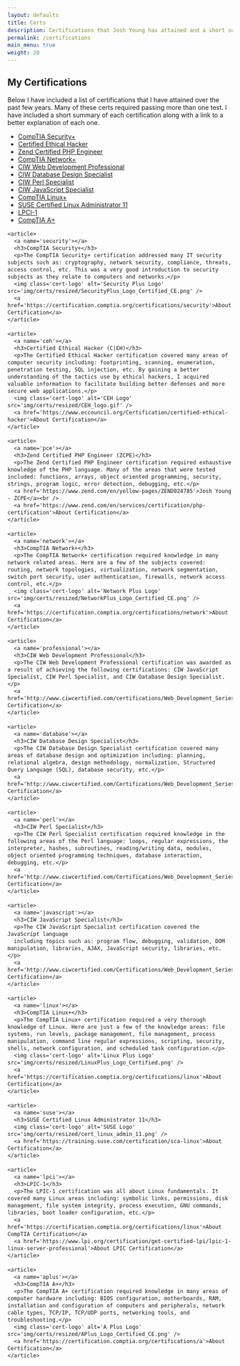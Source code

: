 ```yaml
---
layout: defaults
title: Certs
description: Certifications that Josh Young has attained and a short summary of each one.
permalink: /certifications
main_menu: true
weight: 20
---
```


<section>
  <div class='inner-section'>
    <h2>My Certifications</h2>
    <article>
      <p>Below I have included a list of certifications that I have attained over the past few years.
      Many of these certs required passing more than one test. I have included a short summary of each certification along with a link to a better explanation of each one.</p>
      <ul>
        <li><a href='#security'>CompTIA Security+</a></li>
        <li><a href='#ceh'>Certified Ethical Hacker</a></li>
        <li><a href='#pce'>Zend Certified PHP Engineer</a></li>
        <li><a href='#network'>CompTIA Network+</a></li>
        <li><a href='#professional'>CIW Web Development Professional</a></li>
        <li><a href='#database'>CIW Database Design Specialist</a></li>
        <li><a href='#perl'>CIW Perl Specialist</a></li>
        <li><a href='#javascript'>CIW JavaScript Specialist</a></li>
        <li><a href='#linux'>CompTIA Linux+</a></li>
        <li><a href='#suse'>SUSE Certified Linux Administrator 11</a></li>
        <li><a href='#lpci'>LPCI-1</a></li>
        <li><a href='#aplus'>CompTIA A+</a></li>
      </ul>
    </article>

    <article>
      <a name='security'></a>
      <h3>CompTIA Security+</h3>
      <p>The CompTIA Security+ certification addressed many IT security subjects such as: cryptography, network security, compliance, threats, access control, etc. This was a very good introduction to security subjects as they relate to computers and networks.</p>
      <img class='cert-logo' alt='Security Plus Logo' src='img/certs/resized/SecurityPlus_Logo_Certified_CE.png' />
      <a href='https://certification.comptia.org/certifications/security'>About Certification</a>
    </article>

    <article>
      <a name='ceh'></a>
      <h3>Certified Ethical Hacker (C|EH)</h3>
      <p>The Certified Ethical Hacker certification covered many areas of computer security including: footprinting, scanning, enumeration, penetration testing, SQL injection, etc. By gaining a better understanding of the tactics use by ethical hackers, I acquired valuable information to facilitate building better defenses and more secure web applications.</p>
      <img class='cert-logo' alt='CEH Logo' src='img/certs/resized/CEH_logo.gif' />
      <a href='https://www.eccouncil.org/Certification/certified-ethical-hacker'>About Certification</a>
    </article>

    <article>
      <a name='pce'></a>
      <h3>Zend Certified PHP Engineer (ZCPE)</h3>
      <p>The Zend Certified PHP Engineer certification required exhaustive knowledge of the PHP language. Many of the areas that were tested included: functions, arrays, object oriented programming, security, strings, program logic, error detection, debugging, etc.</p>
      <a href='https://www.zend.com/en/yellow-pages/ZEND024785'>Josh Young - ZCPE</a><br />
      <a href='https://www.zend.com/en/services/certification/php-certification'>About Certification</a>
    </article>

    <article>
      <a name='network'></a>
      <h3>CompTIA Network+</h3>
      <p>The CompTIA Network+ certification required knowledge in many network related areas. Here are a few of the subjects covered: routing, network topologies, virtualization, network segmentation, switch port security, user authentication, firewalls, network access control, etc.</p>
      <img class='cert-logo' alt='Network Plus Logo' src='img/certs/resized/NetworkPlus_Logo_Certified_CE.png' />
      <a href='https://certification.comptia.org/certifications/network'>About Certification</a>
    </article>

    <article>
      <a name='professional'></a>
      <h3>CIW Web Development Professional</h3>
      <p>The CIW Web Development Professional certification was awarded as a result of achieving the following certifications: CIW JavaScript Specialist, CIW Perl Specialist, and CIW Database Design Specialist.</p>
      <a href='http://www.ciwcertified.com/certifications/Web_Development_Series/development.php'>About Certification</a>
    </article>

    <article>
      <a name='database'></a>
      <h3>CIW Database Design Specialist</h3>
      <p>The CIW Database Design Specialist certification covered many areas of database design and optimization including: planning, relational algebra, design methodology, normalization, Structured Query Language (SQL), database security, etc.</p>
      <a href='http://www.ciwcertified.com/Certifications/Web_Development_Series/database_design.php'>About Certification</a>
    </article>

    <article>
      <a name='perl'></a>
      <h3>CIW Perl Specialist</h3>
      <p>The CIW Perl Specialist certification required knowledge in the following areas of the Perl language: loops, regular expressions, the interpreter, hashes, subroutines, reading/writing data, modules, object oriented programming techniques, database interaction, debugging, etc.</p>
      <a href='http://www.ciwcertified.com/Certifications/Web_Development_Series/perl.php'>About Certification</a>
    </article>

    <article>
      <a name='javascript'></a>
      <h3>CIW JavaScript Specialist</h3>
      <p>The CIW JavaScript Specialist certification covered the JavaScript language
      including topics such as: program flow, debugging, validation, DOM manipulation, libraries, AJAX, JavaScript security, libraries, etc.</p>
      <a href='http://www.ciwcertified.com/Certifications/Web_Development_Series/javascript.php'>About Certification</a>
    </article>

    <article>
      <a name='linux'></a>
      <h3>CompTIA Linux+</h3>
      <p>The CompTIA Linux+ certification required a very thorough knowledge of Linux. Here are just a few of the knowledge areas: file systems, run levels, package management, file management, process manipulation, command line regular expressions, scripting, security, shells, network configuration, and scheduled task configuration.</p>
      <img class='cert-logo' alt='Linux Plus Logo' src='img/certs/resized/LinuxPlus_Logo_Certified.png' />
      <a href='https://certification.comptia.org/certifications/linux'>About Certification</a>
    </article>

    <article>
      <a name='suse'></a>
      <h3>SUSE Certified Linux Administrator 11</h3>
      <img class='cert-logo' alt='SUSE Logo' src='img/certs/resized/cert_linux_admin_11.png' />
      <a href='https://training.suse.com/certification/sca-linux'>About Certification</a>
    </article>

    <article>
      <a name='lpci'></a>
      <h3>LPIC-1</h3>
      <p>The LPIC-1 certification was all about Linux fundamentals. It covered many Linux areas including: symbolic links, permissions, disk management, file system integrity, process execution, GNU commands, libraries, boot loader configuration, etc.</p>
      <a href='https://certification.comptia.org/certifications/linux'>About CompTIA Certification</a>
      <a href='https://www.lpi.org/certification/get-certified-lpi/lpic-1-linux-server-professional'>About LPIC Certification</a>
    </article>

    <article>
      <a name='aplus'></a>
      <h3>CompTIA A+</h3>
      <p>The CompTIA A+ certification required knowledge in many areas of computer hardware including: BIOS configuration, motherboards, RAM, installation and configuration of computers and peripherals, network cable types, TCP/IP, TCP/UDP ports, networking tools, and troubleshooting.</p>
      <img class='cert-logo' alt='A Plus Logo' src='img/certs/resized/APlus_Logo_Certified_CE.png' />
      <a href='https://certification.comptia.org/certifications/a'>About Certification</a>
    </article>
  </div><!-- inner-section -->
</section>